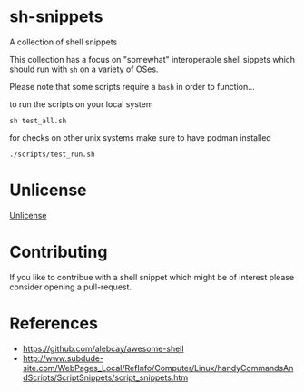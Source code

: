 # sh-snippets

A collection of shell snippets

This collection has a focus on "somewhat" interoperable shell sippets which should run with `sh` on a variety of OSes.

Please note that some scripts require a `bash` in order to function...

to run the scripts on your local system

    sh test_all.sh 

for checks on other unix systems make sure to have podman installed

    ./scripts/test_run.sh

# Unlicense

[Unlicense](https://unlicense.org)

# Contributing

If you like to contribue with a shell snippet which might be of interest please consider opening a pull-request.

# References

- https://github.com/alebcay/awesome-shell
- http://www.subdude-site.com/WebPages_Local/RefInfo/Computer/Linux/handyCommandsAndScripts/ScriptSnippets/script_snippets.htm
